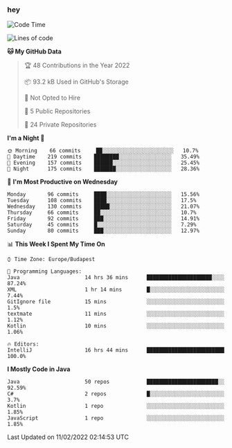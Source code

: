 ### hey

<!--START_SECTION:waka-->
![Code Time](http://img.shields.io/badge/Code%20Time-531%20hrs%2019%20mins-blue)

![Lines of code](https://img.shields.io/badge/From%20Hello%20World%20I%27ve%20Written-439%20Thousand%20lines%20of%20code-blue)

**🐱 My GitHub Data** 

> 🏆 48 Contributions in the Year 2022
 > 
> 📦 93.2 kB Used in GitHub's Storage 
 > 
> 🚫 Not Opted to Hire
 > 
> 📜 5 Public Repositories 
 > 
> 🔑 24 Private Repositories  
 > 
**I'm a Night 🦉** 

```text
🌞 Morning    66 commits     ██░░░░░░░░░░░░░░░░░░░░░░░   10.7% 
🌆 Daytime    219 commits    ████████░░░░░░░░░░░░░░░░░   35.49% 
🌃 Evening    157 commits    ██████░░░░░░░░░░░░░░░░░░░   25.45% 
🌙 Night      175 commits    ███████░░░░░░░░░░░░░░░░░░   28.36%

```
📅 **I'm Most Productive on Wednesday** 

```text
Monday       96 commits     ████░░░░░░░░░░░░░░░░░░░░░   15.56% 
Tuesday      108 commits    ████░░░░░░░░░░░░░░░░░░░░░   17.5% 
Wednesday    130 commits    █████░░░░░░░░░░░░░░░░░░░░   21.07% 
Thursday     66 commits     ██░░░░░░░░░░░░░░░░░░░░░░░   10.7% 
Friday       92 commits     ███░░░░░░░░░░░░░░░░░░░░░░   14.91% 
Saturday     45 commits     █░░░░░░░░░░░░░░░░░░░░░░░░   7.29% 
Sunday       80 commits     ███░░░░░░░░░░░░░░░░░░░░░░   12.97%

```


📊 **This Week I Spent My Time On** 

```text
⌚︎ Time Zone: Europe/Budapest

💬 Programming Languages: 
Java                     14 hrs 36 mins      █████████████████████░░░░   87.24% 
XML                      1 hr 14 mins        █░░░░░░░░░░░░░░░░░░░░░░░░   7.44% 
GitIgnore file           15 mins             ░░░░░░░░░░░░░░░░░░░░░░░░░   1.5% 
textmate                 11 mins             ░░░░░░░░░░░░░░░░░░░░░░░░░   1.12% 
Kotlin                   10 mins             ░░░░░░░░░░░░░░░░░░░░░░░░░   1.06%

🔥 Editors: 
IntelliJ                 16 hrs 44 mins      █████████████████████████   100.0%

```

**I Mostly Code in Java** 

```text
Java                     50 repos            ███████████████████████░░   92.59% 
C#                       2 repos             █░░░░░░░░░░░░░░░░░░░░░░░░   3.7% 
Kotlin                   1 repo              ░░░░░░░░░░░░░░░░░░░░░░░░░   1.85% 
JavaScript               1 repo              ░░░░░░░░░░░░░░░░░░░░░░░░░   1.85%

```



 Last Updated on 11/02/2022 02:14:53 UTC
<!--END_SECTION:waka-->

